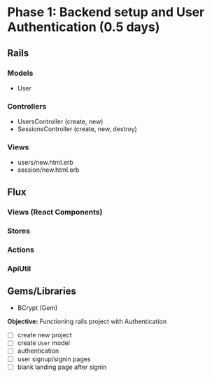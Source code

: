 # Phase 1: Backend setup and User Authentication (0.5 days)

## Rails
### Models
* User
<!-- * Note -->

### Controllers
* UsersController (create, new)
* SessionsController (create, new, destroy)
<!-- * Api::NotesController (create, destroy, index, show, update) -->

### Views
* users/new.html.erb
* session/new.html.erb
<!-- * notes/index.json.jbuilder
* notes/show.json.jbuilder -->

## Flux
### Views (React Components)

### Stores

### Actions

### ApiUtil

## Gems/Libraries
* BCrypt (Gem)


**Objective:** Functioning rails project with Authentication

- [ ] create new project
- [ ] create `User` model
- [ ] authentication
- [ ] user signup/signin pages
- [ ] blank landing page after signin
